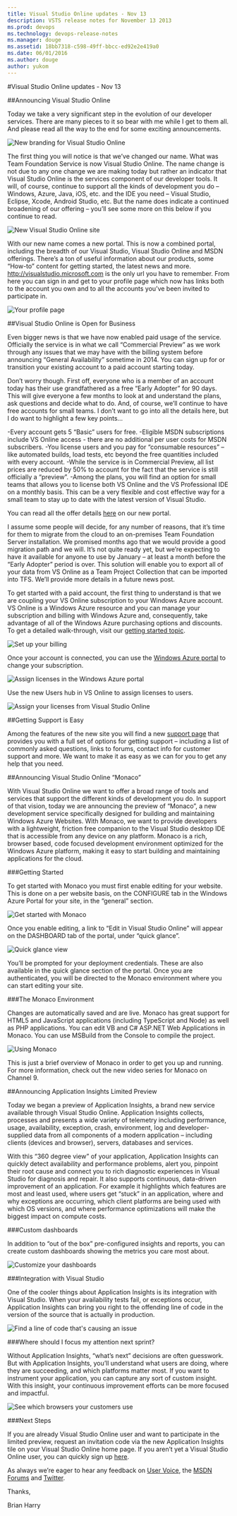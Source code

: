 ```yaml
---
title: Visual Studio Online updates - Nov 13
description: VSTS release notes for November 13 2013
ms.prod: devops
ms.technology: devops-release-notes
ms.manager: douge
ms.assetid: 18bb7318-c598-49ff-bbcc-ed92e2e419a0
ms.date: 06/01/2016
ms.author: douge
author: yukom
---
```


#Visual Studio Online updates - Nov 13

##Announcing Visual Studio Online

Today we take a very significant step in the evolution of our developer services. There are many pieces to it so bear with me while I get to them all. And please read all the way to the end for some exciting announcements.

![New branding for Visual Studio Online](_img/11_13_01.png)

The first thing you will notice is that we’ve changed our name. What was Team Foundation Service is now Visual Studio Online. The name change is not due to any one change we are making today but rather an indicator that Visual Studio Online is the services component of our developer tools. It will, of course, continue to support all the kinds of development you do – Windows, Azure, Java, iOS, etc. and the IDE you need – Visual Studio, Eclipse, Xcode, Android Studio, etc. But the name does indicate a continued broadening of our offering – you’ll see some more on this below if you continue to read.

![New Visual Studio Online site](_img/11_13_02.png)

With our new name comes a new portal. This is now a combined portal, including the breadth of our Visual Studio, Visual Studio Online and MSDN offerings. There’s a ton of useful information about our products, some “How-to” content for getting started, the latest news and more. http://visualstudio.microsoft.com is the only url you have to remember. From here you can sign in and get to your profile page which now has links both to the account you own and to all the accounts you’ve been invited to participate in.

![Your profile page](_img/11_13_03.png)

##Visual Studio Online is Open for Business

Even bigger news is that we have now enabled paid usage of the service. Officially the service is in what we call “Commercial Preview” as we work through any issues that we may have with the billing system before announcing “General Availability” sometime in 2014. You can sign up for or transition your existing account to a paid account starting today.

Don’t worry though. First off, everyone who is a member of an account today has their use grandfathered as a free “Early Adopter” for 90 days. This will give everyone a few months to look at and understand the plans, ask questions and decide what to do. And, of course, we’ll continue to have free accounts for small teams. I don’t want to go into all the details here, but I do want to highlight a few key points…

-Every account gets 5 “Basic” users for free.
-Eligible MSDN subscriptions include VS Online access - there are no additional per user costs for MSDN subscribers.
-You license users and you pay for “consumable resources” – like automated builds, load tests, etc beyond the free quantities included with every account.
-While the service is in Commercial Preview, all list prices are reduced by 50% to account for the fact that the service is still officially a “preview”.
-Among the plans, you will find an option for small teams that allows you to license both VS Online and the VS Professional IDE on a monthly basis. This can be a very flexible and cost effective way for a small team to stay up to date with the latest version of Visual Studio.

You can read all the offer details [here](https://visualstudio.microsoft.com/products/visual-studio-online-overview-vs) on our new portal.

I assume some people will decide, for any number of reasons, that it’s time for them to migrate from the cloud to an on-premises Team Foundation Server installation. We promised months ago that we would provide a good migration path and we will. It’s not quite ready yet, but we’re expecting to have it available for anyone to use by January – at least a month before the “Early Adopter” period is over. This solution will enable you to export all of your data from VS Online as a Team Project Collection that can be imported into TFS. We’ll provide more details in a future news post.

To get started with a paid account, the first thing to understand is that we are coupling your VS Online subscription to your Windows Azure account. VS Online is a Windows Azure resource and you can manage your subscription and billing with Windows Azure and, consequently, take advantage of all of the Windows Azure purchasing options and discounts. To get a detailed walk-through, visit our [getting started topic](https://visualstudio.microsoft.com/get-started/set-up-billing-for-your-account-vs).

![Set up your billing](_img/11_13_04.png)

Once your account is connected, you can use the [Windows Azure portal](https://manage.windowsazure.com/) to change your subscription.

![Assign licenses in the Windows Azure portal](_img/11_13_05.png)

Use the new Users hub in VS Online to assign licenses to users.

![Assign your licenses from Visual Studio Online](_img/11_13_06.png)

##Getting Support is Easy

Among the features of the new site you will find a new [support page](https://visualstudio.microsoft.com/support/support-overview-vs) that provides you with a full set of options for getting support – including a list of commonly asked questions, links to forums, contact info for customer support and more. We want to make it as easy as we can for you to get any help that you need.

##Announcing Visual Studio Online “Monaco”

With Visual Studio Online we want to offer a broad range of tools and services that support the different kinds of development you do. In support of that vision, today we are announcing the preview of “Monaco”, a new development service specifically designed for building and maintaining Windows Azure Websites. With Monaco, we want to provide developers with a lightweight, friction free companion to the Visual Studio desktop IDE that is accessible from any device on any platform. Monaco is a rich, browser based, code focused development environment optimized for the Windows Azure platform, making it easy to start building and maintaining applications for the cloud.

###Getting Started

To get started with Monaco you must first enable editing for your website. This is done on a per website basis, on the CONFIGURE tab in the Windows Azure Portal for your site, in the “general” section.

![Get started with Monaco](_img/11_13_07.png)

Once you enable editing, a link to “Edit in Visual Studio Online” will appear on the DASHBOARD tab of the portal, under “quick glance”.

![Quick glance view](_img/11_13_08.png)

You’ll be prompted for your deployment credentials. These are also available in the quick glance section of the portal. Once you are authenticated, you will be directed to the Monaco environment where you can start editing your site.

###The Monaco Environment

Changes are automatically saved and are live. Monaco has great support for HTML5 and JavaScript applications (including TypeScript and Node) as well as PHP applications. You can edit VB and C# ASP.NET Web Applications in Monaco. You can use MSBuild from the Console to compile the project.

![Using Monaco](_img/11_13_09.png)

This is just a brief overview of Monaco in order to get you up and running. For more information, check out the new video series for Monaco on Channel 9.

##Announcing Application Insights Limited Preview

Today we began a preview of Application Insights, a brand new service available through Visual Studio Online. Application Insights collects, processes and presents a wide variety of telemetry including performance, usage, availability, exception, crash, environment, log and developer-supplied data from all components of a modern application – including clients (devices and browser), servers, databases and services.

With this “360 degree view” of your application, Application Insights can quickly detect availability and performance problems, alert you, pinpoint their root cause and connect you to rich diagnostic experiences in Visual Studio for diagnosis and repair. It also supports continuous, data-driven improvement of an application. For example it highlights which features are most and least used, where users get “stuck” in an application, where and why exceptions are occurring, which client platforms are being used with which OS versions, and where performance optimizations will make the biggest impact on compute costs.

###Custom dashboards

In addition to “out of the box” pre-configured insights and reports, you can create custom dashboards showing the metrics you care most about.

![Customize your dashboards](_img/11_13_10.png)

###Integration with Visual Studio

One of the cooler things about Application Insights is its integration with Visual Studio. When your availability tests fail, or exceptions occur, Application Insights can bring you right to the offending line of code in the version of the source that is actually in production.

![Find a line of code that's causing an issue](_img/11_13_11.png)

###Where should I focus my attention next sprint?

Without Application Insights, “what’s next” decisions are often guesswork. But with Application Insights, you’ll understand what users are doing, where they are succeeding, and which platforms matter most. If you want to instrument your application, you can capture any sort of custom insight. With this insight, your continuous improvement efforts can be more focused and impactful.

![See which browsers your customers use](_img/11_13_12.png)

###Next Steps

If you are already Visual Studio Online user and want to participate in the limited preview, request an invitation code via the new Application Insights tile on your Visual Studio Online home page. If you aren’t yet a Visual Studio Online user, you can quickly sign up [here](http://go.microsoft.com/fwlink/?LinkId=307137).

As always we’re eager to hear any feedback on [User Voice](https://visualstudio.uservoice.com/forums/330519-vso), the [MSDN Forums](http://social.msdn.microsoft.com/Forums/TFService/threads) and [Twitter](http://twitter.com/search?q=%23tfservice).

Thanks,

Brian Harry


